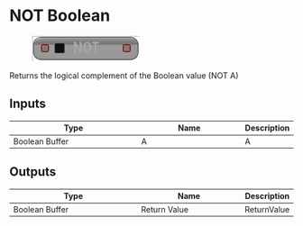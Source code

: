 # NOT Boolean

<div align="left" data-full-width="false">

<figure><img src="NOT_Boolean.png" alt=""><figcaption></figcaption></figure>

</div>

Returns the logical complement of the Boolean value (NOT A)

## Inputs

<table>
<thead><tr><th width="250">Type</th><th width="200">Name</th><th>Description</th></tr></thead>
<tbody>
<tr><td>Boolean Buffer</td><td>A</td><td>A</td></tr>
</tbody>
</table>

## Outputs

<table>
<thead><tr><th width="250">Type</th><th width="200">Name</th><th>Description</th></tr></thead>
<tbody>
<tr><td>Boolean Buffer</td><td>Return Value</td><td>ReturnValue</td></tr>
</tbody>
</table>